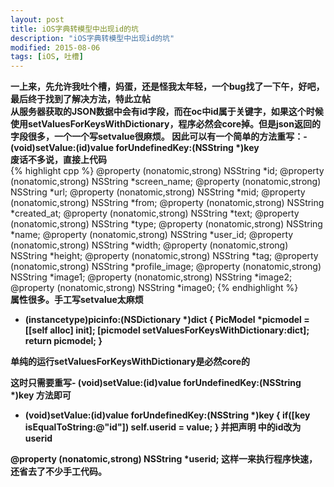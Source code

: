 ```yaml
---
layout: post
title: iOS字典转模型中出现id的坑
description: "iOS字典转模型中出现id的坑"
modified: 2015-08-06
tags: [iOS, 吐槽]
---
```

<b>一上来，先允许我吐个槽，妈蛋，还是怪我太年轻，一个bug找了一下午，好吧，最后终于找到了解决方法，特此立帖</b>
<br>
<b>从服务器获取的JSON数据中会有id字段，而在oc中id属于关键字，如果这个时候使用setValuesForKeysWithDictionary，程序必然会core掉。但是json返回的字段很多，一个一个写setvalue很麻烦。 因此可以有一个简单的方法重写：- (void)setValue:(id)value forUndefinedKey:(NSString *)key</b>
<br>
<b>废话不多说，直接上代码</b>
<br>
{% highlight cpp %}
@property (nonatomic,strong) NSString *id;
@property (nonatomic,strong) NSString *screen_name;
@property (nonatomic,strong) NSString *url;
@property (nonatomic,strong) NSString *mid;
@property (nonatomic,strong) NSString *from;
@property (nonatomic,strong) NSString *created_at;
@property (nonatomic,strong) NSString *text;
@property (nonatomic,strong) NSString *type;
@property (nonatomic,strong) NSString *name;
@property (nonatomic,strong) NSString *user_id;
@property (nonatomic,strong) NSString *width;
@property (nonatomic,strong) NSString *height;
@property (nonatomic,strong) NSString *tag;
@property (nonatomic,strong) NSString *profile_image;
@property (nonatomic,strong) NSString *image1;
@property (nonatomic,strong) NSString *image2;
@property (nonatomic,strong) NSString *image0;
{% endhighlight %}
<br>
<b>属性很多。手工写setvalue太麻烦</b>
<br>
<b>
+ (instancetype)picinfo:(NSDictionary *)dict
{
    PicModel *picmodel = [[self alloc] init];
    [picmodel setValuesForKeysWithDictionary:dict];
    return picmodel;
}

单纯的运行setValuesForKeysWithDictionary是必然core的


这时只需要重写- (void)setValue:(id)value forUndefinedKey:(NSString *)key 方法即可

- (void)setValue:(id)value forUndefinedKey:(NSString *)key  {
    if([key isEqualToString:@"id"])
        self.userid = value;
}
并把声明 中的id改为userid

@property (nonatomic,strong) NSString *userid;
这样一来执行程序快速，还省去了不少手工代码。 

</b>




